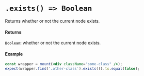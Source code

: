 # `.exists() => Boolean`

Returns whether or not the current node exists.


#### Returns

`Boolean`: whether or not the current node exists.



#### Example


```jsx
const wrapper = mount(<div className="some-class" />);
expect(wrapper.find('.other-class').exists()).to.equal(false);
```

